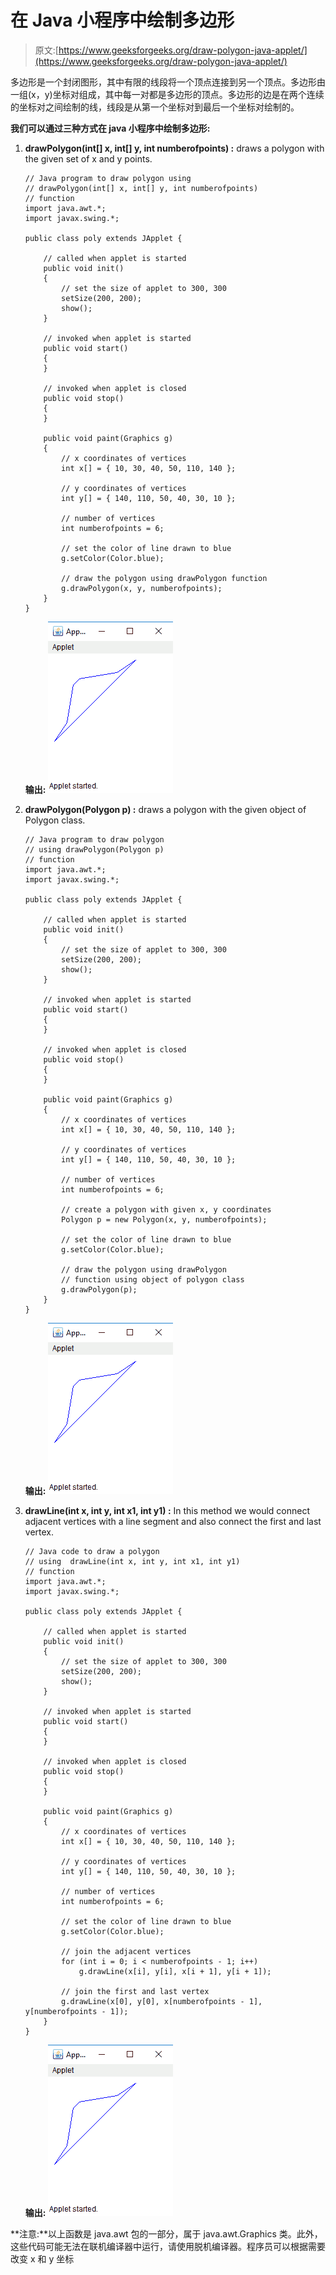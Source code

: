 # 在 Java 小程序中绘制多边形

> 原文:[https://www.geeksforgeeks.org/draw-polygon-java-applet/](https://www.geeksforgeeks.org/draw-polygon-java-applet/)

多边形是一个封闭图形，其中有限的线段将一个顶点连接到另一个顶点。多边形由一组(x，y)坐标对组成，其中每一对都是多边形的顶点。多边形的边是在两个连续的坐标对之间绘制的线，线段是从第一个坐标对到最后一个坐标对绘制的。

**我们可以通过三种方式在 java 小程序中绘制多边形:**

1.  **drawPolygon(int[] x, int[] y, int numberofpoints) :** draws a polygon with the given set of x and y points.

    ```
    // Java program to draw polygon using
    // drawPolygon(int[] x, int[] y, int numberofpoints)
    // function
    import java.awt.*;
    import javax.swing.*;

    public class poly extends JApplet {

        // called when applet is started
        public void init()
        {
            // set the size of applet to 300, 300
            setSize(200, 200);
            show();
        }

        // invoked when applet is started
        public void start()
        {
        }

        // invoked when applet is closed
        public void stop()
        {
        }

        public void paint(Graphics g)
        {
            // x coordinates of vertices
            int x[] = { 10, 30, 40, 50, 110, 140 };

            // y coordinates of vertices
            int y[] = { 140, 110, 50, 40, 30, 10 };

            // number of vertices
            int numberofpoints = 6;

            // set the color of line drawn to blue
            g.setColor(Color.blue);

            // draw the polygon using drawPolygon function
            g.drawPolygon(x, y, numberofpoints);
        }
    }
    ```

    **输出:**
    ![](img/ff280a2605f7c4ad3161648bc116611c.png)

2.  **drawPolygon(Polygon p) :** draws a polygon with the given object of Polygon class.

    ```
    // Java program to draw polygon
    // using drawPolygon(Polygon p)
    // function
    import java.awt.*;
    import javax.swing.*;

    public class poly extends JApplet {

        // called when applet is started
        public void init()
        {
            // set the size of applet to 300, 300
            setSize(200, 200);
            show();
        }

        // invoked when applet is started
        public void start()
        {
        }

        // invoked when applet is closed
        public void stop()
        {
        }

        public void paint(Graphics g)
        {
            // x coordinates of vertices
            int x[] = { 10, 30, 40, 50, 110, 140 };

            // y coordinates of vertices
            int y[] = { 140, 110, 50, 40, 30, 10 };

            // number of vertices
            int numberofpoints = 6;

            // create a polygon with given x, y coordinates
            Polygon p = new Polygon(x, y, numberofpoints);

            // set the color of line drawn to blue
            g.setColor(Color.blue);

            // draw the polygon using drawPolygon
            // function using object of polygon class
            g.drawPolygon(p);
        }
    }
    ```

    **输出:**
    ![](img/ff280a2605f7c4ad3161648bc116611c.png)

3.  **drawLine(int x, int y, int x1, int y1) :** In this method we would connect adjacent vertices with a line segment and also connect the first and last vertex.

    ```
    // Java code to draw a polygon
    // using  drawLine(int x, int y, int x1, int y1)
    // function
    import java.awt.*;
    import javax.swing.*;

    public class poly extends JApplet {

        // called when applet is started
        public void init()
        {
            // set the size of applet to 300, 300
            setSize(200, 200);
            show();
        }

        // invoked when applet is started
        public void start()
        {
        }

        // invoked when applet is closed
        public void stop()
        {
        }

        public void paint(Graphics g)
        {
            // x coordinates of vertices
            int x[] = { 10, 30, 40, 50, 110, 140 };

            // y coordinates of vertices
            int y[] = { 140, 110, 50, 40, 30, 10 };

            // number of vertices
            int numberofpoints = 6;

            // set the color of line drawn to blue
            g.setColor(Color.blue);

            // join the adjacent vertices
            for (int i = 0; i < numberofpoints - 1; i++)
                g.drawLine(x[i], y[i], x[i + 1], y[i + 1]);

            // join the first and last vertex
            g.drawLine(x[0], y[0], x[numberofpoints - 1], y[numberofpoints - 1]);
        }
    }
    ```

    **输出:**
    ![](img/ff280a2605f7c4ad3161648bc116611c.png)

**注意:**以上函数是 java.awt 包的一部分，属于 java.awt.Graphics 类。此外，这些代码可能无法在联机编译器中运行，请使用脱机编译器。程序员可以根据需要改变 x 和 y 坐标